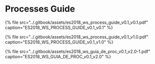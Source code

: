 # Processes Guide

{% file src="../.gitbook/assets/es2018\_ws\_process\_guide\_v0.1\_v0.1.pdf" caption="ES2018\_WS\_PROCESS\_GUIDE\_v0.1\_v0.1" %}

{% file src="../.gitbook/assets/es2018\_ws\_process\_guide\_v0.1\_v1.0.pdf" caption="ES2018\_WS\_PROCESS\_GUIDE\_v0.1\_v1.0" %}

{% file src="../.gitbook/assets/es2018\_ws\_guia\_de\_proc\_v0.1\_v2.0-1.pdf" caption="ES2018\_WS\_GUIA\_DE\_PROC\_v0.1\_v2.0" %}



